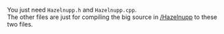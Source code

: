 You just need `Hazelnupp.h` and `Hazelnupp.cpp`.  
The other files are just for compiling the big source in [/Hazelnupp](https://github.com/Leonetienne/Hazelnupp/tree/master/Hazelnupp) to these two files.
